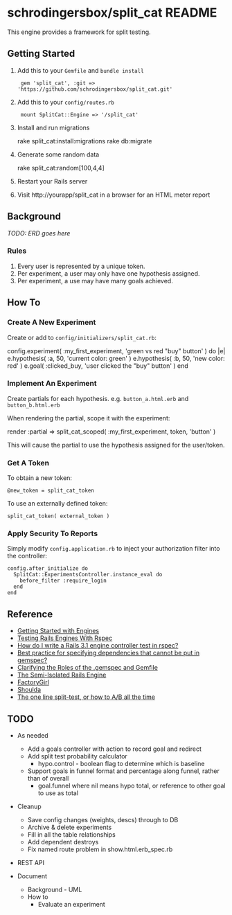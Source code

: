 # schrodingersbox/split_cat README

This engine provides a framework for split testing.

## Getting Started

1. Add this to your `Gemfile` and `bundle install`

		gem 'split_cat', :git => 'https://github.com/schrodingersbox/split_cat.git'

2. Add this to your `config/routes.rb`

		mount SplitCat::Engine => '/split_cat'

3. Install and run migrations

    rake split_cat:install:migrations
    rake db:migrate

4. Generate some random data

    rake split_cat:random[100,4,4]

5. Restart your Rails server

6.  Visit http://yourapp/split_cat in a browser for an HTML meter report

## Background

_TODO: ERD goes here_

### Rules

1.  Every user is represented by a unique token.
2.  Per experiment, a user may only have one hypothesis assigned.
3.  Per experiment, a use may have many goals achieved.

## How To

### Create A New Experiment

Create or add to `config/initializers/split_cat.rb`:

  config.experiment( :my_first_experiment, 'green vs red "buy" button' ) do |e|
    e.hypothesis( :a, 50, 'current color: green' )
    e.hypothesis( :b, 50, 'new color: red' )
    e.goal( :clicked_buy, 'user clicked the "buy" button' )
  end

### Implement An Experiment

Create partials for each hypothesis.  e.g. `button_a.html.erb` and `button_b.html.erb`

When rendering the partial, scope it with the experiment:

  render :partial => split_cat_scoped( :my_first_experiment, token, 'button' )

This will cause the partial to use the hypothesis assigned for the user/token.

### Get A Token

To obtain a new token:

    @new_token = split_cat_token

To use an externally defined token:

    split_cat_token( external_token )

### Apply Security To Reports

Simply modify `config.application.rb` to inject your authorization filter into the controller:

    config.after_initialize do
      SplitCat::ExperimentsController.instance_eval do
        before_filter :require_login
      end
    end

## Reference

 * [Getting Started with Engines](http://edgeguides.rubyonrails.org/engines.html)
 * [Testing Rails Engines With Rspec](http://whilefalse.net/2012/01/25/testing-rails-engines-rspec/)
 * [How do I write a Rails 3.1 engine controller test in rspec?](http://stackoverflow.com/questions/5200654/how-do-i-write-a-rails-3-1-engine-controller-test-in-rspec)
 * [Best practice for specifying dependencies that cannot be put in gemspec?](https://groups.google.com/forum/?fromgroups=#!topic/ruby-bundler/U7FMRAl3nJE)
 * [Clarifying the Roles of the .gemspec and Gemfile](http://yehudakatz.com/2010/12/16/clarifying-the-roles-of-the-gemspec-and-gemfile/)
 * [The Semi-Isolated Rails Engine](http://bibwild.wordpress.com/2012/05/10/the-semi-isolated-rails-engine/)
 * [FactoryGirl](https://github.com/thoughtbot/factory_girl)
 * [Shoulda](https://github.com/thoughtbot/shoulda-matchers)
 * [The one line split-test, or how to A/B all the time](http://www.startuplessonslearned.com/2008/09/one-line-split-test-or-how-to-ab-all.html)

## TODO

  * As needed
    * Add a goals controller with action to record goal and redirect
    * Add split test probability calculator
      * hypo.control - boolean flag to determine which is baseline
    * Support goals in funnel format and percentage along funnel, rather than of overall
      * goal.funnel where nil means hypo total, or reference to other goal to use as total

  * Cleanup
     * Save config changes (weights, descs) through to DB
     * Archive & delete experiments
     * Fill in all the table relationships
     * Add dependent destroys
     * Fix named route problem in show.html.erb_spec.rb

  * REST API

  * Document
    * Background - UML
    * How to
        * Evaluate an experiment



